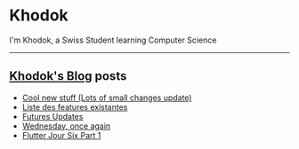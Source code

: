 # Khodok

I'm Khodok, a Swiss Student learning Computer Science

---

## [Khodok's Blog] posts

<!-- BLOG-POST-LIST:START -->
- [Cool new stuff (Lots of small changes update)](https://blog.khodok.xyz/post/cool-new-stuff-lots-of-small-changes-update/)
- [Liste des features existantes](https://blog.khodok.xyz/post/liste-des-features-existantes/)
- [Futures Updates](https://blog.khodok.xyz/post/futures-updates/)
- [Wednesday, once again](https://blog.khodok.xyz/post/wednesday-once-again/)
- [Flutter Jour Six Part 1](https://blog.khodok.xyz/post/flutter-jour-six-part-1/)
<!-- BLOG-POST-LIST:END -->

[khodok's blog]: https://khoding.github.io/Khodirect/khoBlog "Khodok's Blog"
